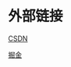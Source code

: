 # 外部链接

[CSDN](https://blog.csdn.net/swl979623074)

[掘金](https://juejin.cn/user/2700056290660494/posts)
